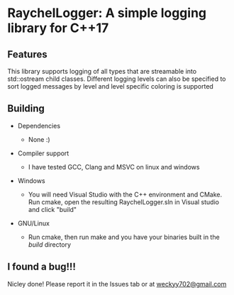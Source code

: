 <h1>RaychelLogger: A simple logging library for C++17</h1>

Features
-
This library supports logging of all types that are streamable into std::ostream child classes.
Different logging levels can also be specified to sort logged messages by level and level specific coloring is supported

Building
-
* Dependencies
  * None :)

* Compiler support
  * I have tested GCC, Clang and MSVC on linux and windows

* Windows
  * You will need Visual Studio with the C++ environment and CMake. Run cmake, open the resulting RaychelLogger.sln in Visual studio and click "build"

* GNU/Linux
  * Run cmake, then run make and you have your binaries built in the *build* directory

I found a bug!!!
-
Nicley done! Please report it in the Issues tab or at weckyy702@gmail.com